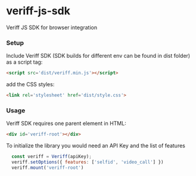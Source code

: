# veriff-js-sdk
Veriff JS SDK for browser integration

### Setup

Include Veriff SDK (SDK builds for different env can be found in dist folder) as a script tag:

```html
<script src='dist/veriff.min.js'></script>
```

add the CSS styles:

```html
<link rel='stylesheet' href='dist/style.css'>
```

### Usage

Veriff SDK requires one parent element in HTML:

```html
<div id='veriff-root'></div>
```
To initialize the library you would need an API Key and the list of features
```Javascript
  const veriff = Veriff(apiKey);
  veriff.setOptions({ features: ['selfid', 'video_call'] })
  veriff.mount('veriff-root')
```
